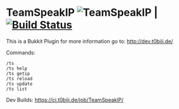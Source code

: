 TeamSpeakIP ![TeamSpeakIP](https://api.travis-ci.org/T0biii/TeamSpeakIp.svg) | [![Build Status](http://ci.t0biii.ovh/job/TeamSpeakIP/badge/icon)](http://ci.t0biii.ovh/job/TeamSpeakIP/)
===========

This is a Bukkit Plugin for more information go to:
http://dev.t0biii.de/

Commands:
```
/ts
/ts help
/ts getip
/ts reload
/ts update
/ts list
```

Dev Builds:
https://ci.t0biii.de/job/TeamSpeakIP/

